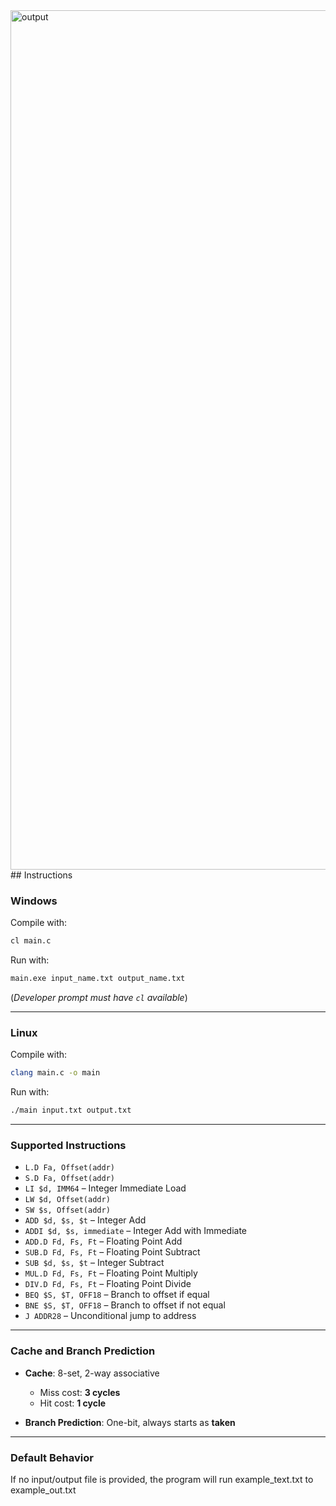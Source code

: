 
<img width="2559" height="1375" alt="output" src="https://github.com/user-attachments/assets/908096cb-4090-43ba-8dc5-1f5feed2f6e3" />
## Instructions

### Windows
Compile with:

```bash
cl main.c
```

Run with:

```bash
main.exe input_name.txt output_name.txt
```

(*Developer prompt must have `cl` available*)

---

### Linux
Compile with:

```bash
clang main.c -o main
```

Run with:

```bash
./main input.txt output.txt
```

---

### Supported Instructions

- `L.D Fa, Offset(addr)`
- `S.D Fa, Offset(addr)`
- `LI $d, IMM64` – Integer Immediate Load
- `LW $d, Offset(addr)`
- `SW $s, Offset(addr)`
- `ADD $d, $s, $t` – Integer Add
- `ADDI $d, $s, immediate` – Integer Add with Immediate
- `ADD.D Fd, Fs, Ft` – Floating Point Add
- `SUB.D Fd, Fs, Ft` – Floating Point Subtract
- `SUB $d, $s, $t` – Integer Subtract
- `MUL.D Fd, Fs, Ft` – Floating Point Multiply
- `DIV.D Fd, Fs, Ft` – Floating Point Divide
- `BEQ $S, $T, OFF18` – Branch to offset if equal
- `BNE $S, $T, OFF18` – Branch to offset if not equal
- `J ADDR28` – Unconditional jump to address

---

### Cache and Branch Prediction

- **Cache**: 8-set, 2-way associative
  - Miss cost: **3 cycles**
  - Hit cost: **1 cycle**

- **Branch Prediction**: One-bit, always starts as **taken**

---

### Default Behavior

If no input/output file is provided, the program will run example_text.txt to example_out.txt



